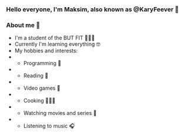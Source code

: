 ### Hello everyone, I'm Maksim, also known as @KaryFeever 👋
### About me 🦦
- I'm a student of the BUT FIT 👨🏻‍🎓
- Currently I'm learning everything 🤓
- My hobbies and interests:
- - Programming 🤖
- - Reading 📖
- - Video games 👾
- - Cooking 👨🏻‍🍳
- - Watching movies and series 🍿
- - Listening to music 🎧
<!--
**KaryFeever/KaryFeever** is a ✨ _special_ ✨ repository because its `README.md` (this file) appears on your GitHub profile.

Here are some ideas to get you started:

- 🔭 I’m currently working on ...
- 🌱 I’m currently learning ...
- 👯 I’m looking to collaborate on ...
- 🤔 I’m looking for help with ...
- 💬 Ask me about ...
- 📫 How to reach me: ...
- 😄 Pronouns: ...
- ⚡ Fun fact: ...
-->
